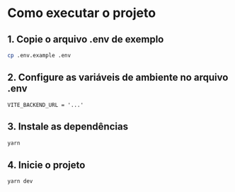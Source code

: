 # Como executar o projeto

## 1. Copie o arquivo .env de exemplo
```bash
cp .env.example .env
```

## 2. Configure as variáveis de ambiente no arquivo .env
```env
VITE_BACKEND_URL = '...'
``` 

## 3. Instale as dependências
```bash
yarn
```

## 4. Inicie o projeto
```bash
yarn dev
```